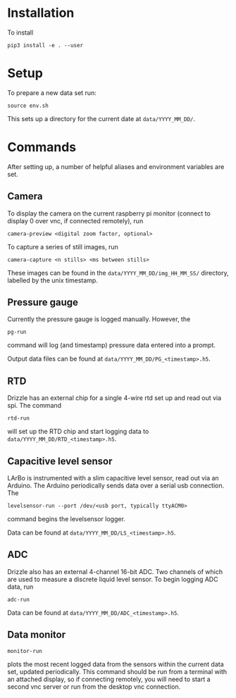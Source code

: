 # Installation
To install
```
pip3 install -e . --user
```


# Setup
To prepare a new data set run:
```
source env.sh
```
This sets up a directory for the current date at ``data/YYYY_MM_DD/``.


# Commands
After setting up, a number of helpful aliases and environment variables are set.


## Camera
To display the camera on the current raspberry pi monitor (connect to display 0
over vnc, if connected remotely), run
```
camera-preview <digital zoom factor, optional>
```

To capture a series of still images, run
```
camera-capture <n stills> <ms between stills>
```
These images can be found in the ``data/YYYY_MM_DD/img_HH_MM_SS/`` directory,
labelled by the unix timestamp.


## Pressure gauge
Currently the pressure gauge is logged manually. However, the
```
pg-run
```
command will log (and timestamp) pressure data entered into a prompt.

Output data files can be found at ``data/YYYY_MM_DD/PG_<timestamp>.h5``.


## RTD
Drizzle has an external chip for a single 4-wire rtd set up and read out via
spi. The command
```
rtd-run
```
will set up the RTD chip and start logging data to
``data/YYYY_MM_DD/RTD_<timestamp>.h5``.


## Capacitive level sensor
LArBo is instrumented with a slim capacitive level sensor, read out via an
Arduino. The Arduino periodically sends data over a serial usb connection. The
```
levelsensor-run --port /dev/<usb port, typically ttyACM0>
```
command begins the levelsensor logger.

Data can be found at ``data/YYYY_MM_DD/LS_<timestamp>.h5``.


## ADC
Drizzle also has an external 4-channel 16-bit ADC. Two channels of which are
used to measure a discrete liquid level sensor. To begin logging ADC data, run
```
adc-run
```

Data can be found at ``data/YYYY_MM_DD/ADC_<timestamp>.h5``.


## Data monitor
```
monitor-run
```
plots the most recent logged data from the sensors within the current data set,
updated periodically. This command should be run from a terminal with an
attached display, so if connecting remotely, you will need to start a second vnc
server or run from the desktop vnc connection.
